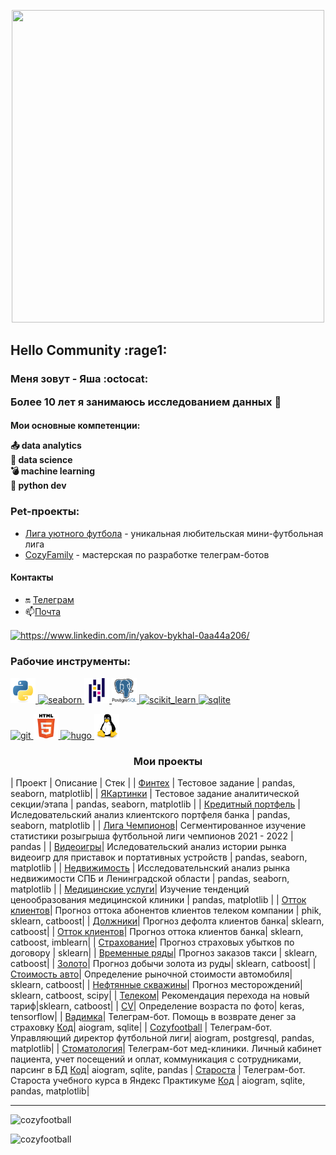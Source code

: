 <p align="center">
  <img width="500" height="500" src="https://images.squarespace-cdn.com/content/v1/5cf6c4ed5171fc0001b43190/1611069608878-TJ33SH2M09MDAVXJ2Y7Y/data+engineers.png">
</p>
<h2 align="left">Hello Community :rage1:
</h2>
<h3 align="left"> Меня зовут - Яша :octocat:     
  
  Более 10 лет я занимаюсь исследованием данных :telescope:
 </h3>

<h4 align="left"> 
  Мои основные компетенции:   
  
   📤 data analytics  
   🔬 data science  
   💣 machine learning  
   🐛 python dev  
 </h4>

<h3 align="left"> Pet-проекты:</h3>

- [Лига уютного футбола](https://www.youtube.com/channel/UCoj8xxoH4A8fvUdU7JQAc8Q) - уникальная любительская мини-футбольная лига
- [CozyFamily](https://t.me/cozyfamily) - мастерская по разработке телеграм-ботов

  
<h4 align="left">Контакты</h4>

- :on: [Телеграм](https://t.me/oma890)
- 📫[Почта](mailto:1h8dzz@gmail.com)
<p align="left">
<a href="www.linkedin.com/in/yasha-bykhal-cozy" target="blank"><img align="center" src="https://raw.githubusercontent.com/rahuldkjain/github-profile-readme-generator/master/src/images/icons/Social/linked-in-alt.svg" alt="https://www.linkedin.com/in/yakov-bykhal-0aa44a206/" height="30" width="40" /></a>
</p>


<h3 align="left">Рабочие инструменты:</h3>
<a href="https://www.python.org" target="_blank" rel="noreferrer"> <img src="https://raw.githubusercontent.com/devicons/devicon/master/icons/python/python-original.svg" alt="python" width="40" height="40"/> </a> 
<a href="https://seaborn.pydata.org/" target="_blank" rel="noreferrer"> <img src="https://seaborn.pydata.org/_images/logo-mark-lightbg.svg" alt="seaborn" width="40" height="40"/> </a> 
<a href="https://pandas.pydata.org/" target="_blank" rel="noreferrer"> <img src="https://raw.githubusercontent.com/devicons/devicon/2ae2a900d2f041da66e950e4d48052658d850630/icons/pandas/pandas-original.svg" alt="pandas" width="40" height="40"/> </a>
<a href="https://www.postgresql.org" target="_blank" rel="noreferrer"> <img src="https://raw.githubusercontent.com/devicons/devicon/master/icons/postgresql/postgresql-original-wordmark.svg" alt="postgresql" width="40" height="40"/> </a> 
<a href="https://scikit-learn.org/" target="_blank" rel="noreferrer"> <img src="https://upload.wikimedia.org/wikipedia/commons/0/05/Scikit_learn_logo_small.svg" alt="scikit_learn" width="40" height="40"/> </a>
<a href="https://www.sqlite.org/" target="_blank" rel="noreferrer"> <img src="https://www.vectorlogo.zone/logos/sqlite/sqlite-icon.svg" alt="sqlite" width="40" height="40"/> </a> </p>


<p align="left"> <a href="https://git-scm.com/" target="_blank" rel="noreferrer"> <img src="https://www.vectorlogo.zone/logos/git-scm/git-scm-icon.svg" alt="git" width="40" height="40"/> </a>
<a href="https://www.w3.org/html/" target="_blank" rel="noreferrer"> <img src="https://raw.githubusercontent.com/devicons/devicon/master/icons/html5/html5-original-wordmark.svg" alt="html5" width="40" height="40"/> </a> <a href="https://gohugo.io/" target="_blank" rel="noreferrer"> <img src="https://api.iconify.design/logos-hugo.svg" alt="hugo" width="40" height="40"/> </a>
<a href="https://www.linux.org/" target="_blank" rel="noreferrer"> <img src="https://raw.githubusercontent.com/devicons/devicon/master/icons/linux/linux-original.svg" alt="linux" width="40" height="40"/> </a>
</p>

<h3 align="center">Мои проекты</h3>




| Проект       | Описание                | Стек |
| [Финтех](https://nbviewer.org/github/cozyfootball/cozyfootball/blob/main/test_task_amoney.ipynb)  | Тестовое задание | pandas, seaborn, matplotlib|
|  [ЯКартинки](https://nbviewer.org/github/cozyfootball/cozyfootball/blob/main/yandex_images.ipynb) | Тестовое задание аналитической секции/этапа | pandas, seaborn, matplotlib |
| [Кредитный портфель](https://nbviewer.org/github/cozyfootball/cozyfootball/blob/main/banking_debt.ipynb)     | Иследовательский анализ клиентского портфеля банка    | pandas, seaborn, matplotlib |
| [Лига Чемпионов](https://nbviewer.org/github/cozyfootball/cozyfootball/blob/main/UCL.ipynb)| Сегментированное изучение статистики розыгрыша футбольной лиги чемпионов  2021 - 2022       |    pandas |
| [Видеоигры](https://nbviewer.org/github/cozyfootball/cozyfootball/blob/main/videogames.ipynb)| Иследовательский анализ истории рынка видеоигр для приставок и портативных устройств  |   pandas, seaborn, matplotlib |
| [Недвижимость](https://nbviewer.org/github/cozyfootball/cozyfootball/blob/main/estate.ipynb)  | Исследовательнский анализ рынка недвижимости СПБ и Ленинградской области        |    pandas, seaborn, matplotlib |
| [Медицинские услуги](https://nbviewer.org/github/cozyfootball/cozyfootball/blob/main/forML.ipynb)| Изучение тенденций ценообразования медицинской клиники       |    pandas, matplotlib |
| [Отток клиентов](https://nbviewer.org/github/cozyfootball/cozyfootball/blob/main/final_di.ipynb)| Прогноз оттока абонентов клиентов телеком компании | phik, sklearn, catboost|
| [Должники](https://nbviewer.org/github/cozyfootball/cozyfootball/blob/main/banking_debt.ipynb)| Прогноз дефолта клиентов банка| sklearn, catboost|
| [Отток клиентов](https://nbviewer.org/github/cozyfootball/cozyfootball/blob/main/banks_clients_aways.ipynb)| Прогноз оттока клиентов банка| sklearn, catboost, imblearn|
| [Страхование](https://nbviewer.org/github/cozyfootball/cozyfootball/blob/main/matrix.ipynb)| Прогноз страховых убытков по договору | sklearn|
|  [Временные ряды](https://nbviewer.org/github/cozyfootball/cozyfootball/blob/main/times_series.ipynb)| Прогноз заказов такси | sklearn, catboost|
|  [Золото](https://nbviewer.org/github/cozyfootball/cozyfootball/blob/main/gold_mining.ipynb)| Прогноз добычи золота из руды| sklearn, catboost|
|  [Стоимость авто](https://nbviewer.org/github/cozyfootball/cozyfootball/blob/main/car_price.ipynb)| Определение рыночной стоимости автомобиля| sklearn, catboost|
|  [Нефтянные скважины](https://nbviewer.org/github/cozyfootball/cozyfootball/blob/main/oil_holes.ipynb)| Прогноз месторождений| sklearn, catboost, scipy|
|  [Телеком](https://nbviewer.org/github/cozyfootball/cozyfootball/blob/main/telekom_ottok.ipynb)| Рекомендация перехода на новый тариф|sklearn, catboost|
|  [CV](https://nbviewer.org/github/cozyfootball/cozyfootball/blob/main/cv.ipynb)| Определение возраста по фото| keras, tensorflow|
| [Вадимка](https://t.me/stopalfa_bot)| Телеграм-бот. Помощь в возвратe денег за страховку [Код](https://github.com/cozyfootball/cozyfamily/commit/30246d8a8de928df024c729e3b884fa18fe8198b)| aiogram, sqlite|
|  [Cozyfootball](https://t.me/CozyFutbot) |  Телеграм-бот. Управляющий директор футбольной лиги|  aiogram, postgresql, pandas, matplotlib|
| [Стоматология](https://t.me/drvarbot)| Телеграм-бот мед-клиники. Личный кабинет пациента, учет посещений и оплат, коммуникация с сотрудниками, парсинг в БД [Код](https://github.com/cozyfootball/cozyfamily/blob/main/stom_clinic.py)| aiogram, sqlite, pandas
|  [Староста](https://t.me/ds_55) | Телеграм-бот. Староста учебного курса в Яндекс Практикуме [Код](https://github.com/cozyfootball/ds_55/blob/main/ds_55.py) |  aiogram, sqlite, pandas, matplotlib|
***





<p align="left"> <img src="https://komarev.com/ghpvc/?username=cozyfootball&label=Profile%20views&color=0e75b6&style=flat" alt="cozyfootball" /> </p>

<p><img align="left" src="https://github-readme-stats.vercel.app/api/top-langs?username=cozyfootball&show_icons=true&locale=en&layout=compact" alt="cozyfootball" /></p>


